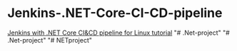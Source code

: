 # Jenkins-.NET-Core-CI-CD-pipeline

[Jenkins with .NET Core CI&CD pipeline for Linux tutorial](https://voltwu.github.io/blog/jenkins/2020/12/30/Jenkins-with-asp-net-core-CI-CD-pipeline-for-linux/)
"# .Net-project" 
"# .Net-project" 
"# NETproject" 
